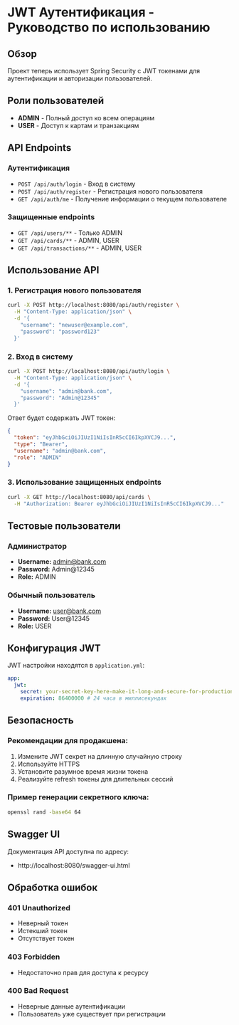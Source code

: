 # JWT Аутентификация - Руководство по использованию

## Обзор
Проект теперь использует Spring Security с JWT токенами для аутентификации и авторизации пользователей.

## Роли пользователей
- **ADMIN** - Полный доступ ко всем операциям
- **USER** - Доступ к картам и транзакциям

## API Endpoints

### Аутентификация
- `POST /api/auth/login` - Вход в систему
- `POST /api/auth/register` - Регистрация нового пользователя
- `GET /api/auth/me` - Получение информации о текущем пользователе

### Защищенные endpoints
- `GET /api/users/**` - Только ADMIN
- `GET /api/cards/**` - ADMIN, USER
- `GET /api/transactions/**` - ADMIN, USER

## Использование API

### 1. Регистрация нового пользователя
```bash
curl -X POST http://localhost:8080/api/auth/register \
  -H "Content-Type: application/json" \
  -d '{
    "username": "newuser@example.com",
    "password": "password123"
  }'
```

### 2. Вход в систему
```bash
curl -X POST http://localhost:8080/api/auth/login \
  -H "Content-Type: application/json" \
  -d '{
    "username": "admin@bank.com",
    "password": "Admin@12345"
  }'
```

Ответ будет содержать JWT токен:
```json
{
  "token": "eyJhbGciOiJIUzI1NiIsInR5cCI6IkpXVCJ9...",
  "type": "Bearer",
  "username": "admin@bank.com",
  "role": "ADMIN"
}
```

### 3. Использование защищенных endpoints
```bash
curl -X GET http://localhost:8080/api/cards \
  -H "Authorization: Bearer eyJhbGciOiJIUzI1NiIsInR5cCI6IkpXVCJ9..."
```

## Тестовые пользователи

### Администратор
- **Username:** admin@bank.com
- **Password:** Admin@12345
- **Role:** ADMIN

### Обычный пользователь
- **Username:** user@bank.com
- **Password:** User@12345
- **Role:** USER

## Конфигурация JWT

JWT настройки находятся в `application.yml`:
```yaml
app:
  jwt:
    secret: your-secret-key-here-make-it-long-and-secure-for-production
    expiration: 86400000 # 24 часа в миллисекундах
```

## Безопасность

### Рекомендации для продакшена:
1. Измените JWT секрет на длинную случайную строку
2. Используйте HTTPS
3. Установите разумное время жизни токена
4. Реализуйте refresh токены для длительных сессий

### Пример генерации секретного ключа:
```bash
openssl rand -base64 64
```

## Swagger UI

Документация API доступна по адресу:
- http://localhost:8080/swagger-ui.html

## Обработка ошибок

### 401 Unauthorized
- Неверный токен
- Истекший токен
- Отсутствует токен

### 403 Forbidden
- Недостаточно прав для доступа к ресурсу

### 400 Bad Request
- Неверные данные аутентификации
- Пользователь уже существует при регистрации 